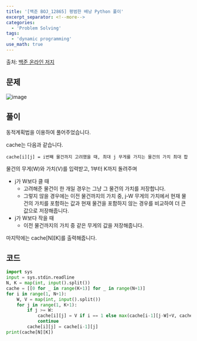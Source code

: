 ```yaml
---
title: '[백준 BOJ_12865] 평범한 배낭 Python 풀이'
excerpt_separator: <!--more-->
categories:
  - 'Problem Solving'
tags:
  - 'dynamic programming'
use_math: true
---
```


출처: [백준 온라인 저지](https://www.acmicpc.net/problem/12865)

## 문제

![image](https://user-images.githubusercontent.com/59808674/188451898-a00eed48-5291-4feb-943f-00643065930b.png)

## 풀이  

동적계획법을 이용하여 풀어주었습니다.  

cache는 다음과 같습니다.

```
cache[i][j] = i번째 물건까지 고려했을 때, 최대 j 무게를 가지는 물건의 가치 최대 합
```

물건의 무게(W)와 가치(V)를 입력받고, 1부터 K까지 돌려주며
- j가 W보다 클 때
    - 고려해준 물건이 한 개일 경우는 그냥 그 물건의 가치를 저장합니다.
    - 그렇지 않을 경우에는 이전 물건까지의 가치 중, j-W 무게의 가치에서 현재 물건의 가치를 포함하는 값과 현재 물건을 포함하지 않는 경우를 비교하여 더 큰 값으로 저장해줍니다.  
- j가 W보다 작을 때
    - 이전 물건까지의 가치 중 같은 무게의 값을 저장해줍니다.

마지막에는 cache\[N]\[K]를 출력해줍니다.


## 코드  
```python
import sys
input = sys.stdin.readline
N, K = map(int, input().split())
cache = [[0 for _ in range(K+1)] for _ in range(N+1)]
for i in range(1, N+1):
    W, V = map(int, input().split())
    for j in range(1, K+1):
        if j >= W:
            cache[i][j] = V if i == 1 else max(cache[i-1][j-W]+V, cache[i-1][j])
            continue
        cache[i][j] = cache[i-1][j]
print(cache[N][K])
```